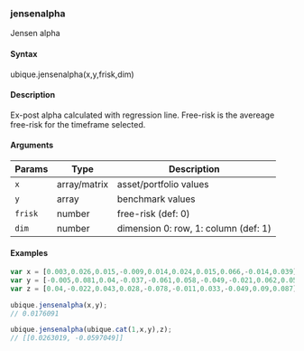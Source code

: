 ### jensenalpha

Jensen alpha


#### Syntax

ubique.jensenalpha(x,y,frisk,dim)


#### Description

Ex-post alpha calculated with regression line. Free-risk is the avereage free-risk for the timeframe selected.  



#### Arguments

|Params|Type|Description
|---------|----|-----------
|`x` | array/matrix | asset/portfolio values
|`y` | array | benchmark values
|`frisk` | number |  free-risk (def: 0)
|`dim` | number | dimension 0: row, 1: column (def: 1)


#### Examples

```js
var x = [0.003,0.026,0.015,-0.009,0.014,0.024,0.015,0.066,-0.014,0.039];
var y = [-0.005,0.081,0.04,-0.037,-0.061,0.058,-0.049,-0.021,0.062,0.058];
var z = [0.04,-0.022,0.043,0.028,-0.078,-0.011,0.033,-0.049,0.09,0.087];

ubique.jensenalpha(x,y);
// 0.0176091

ubique.jensenalpha(ubique.cat(1,x,y),z);
// [[0.0263019, -0.0597049]]
```

